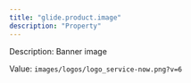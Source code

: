 ```yaml
---
title: "glide.product.image"
description: "Property"
---
```


Description: Banner image

Value: `images/logos/logo_service-now.png?v=6`